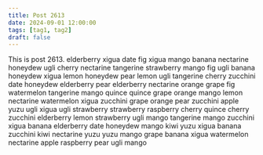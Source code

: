 ```yaml
---
title: Post 2613
date: 2024-09-01 12:00:00
tags: [tag1, tag2]
draft: false
---
```

This is post 2613.
elderberry
xigua
date
fig
xigua
mango
banana
nectarine
honeydew
ugli
cherry
nectarine
tangerine
strawberry
mango
fig
ugli
banana
honeydew
xigua
lemon
honeydew
pear
lemon
ugli
tangerine
cherry
zucchini
date
honeydew
elderberry
pear
elderberry
nectarine
orange
grape
fig
watermelon
tangerine
mango
quince
quince
grape
orange
mango
lemon
nectarine
watermelon
xigua
zucchini
grape
orange
pear
zucchini
apple
yuzu
ugli
xigua
ugli
strawberry
strawberry
raspberry
cherry
quince
cherry
zucchini
elderberry
lemon
strawberry
ugli
mango
tangerine
mango
zucchini
xigua
banana
elderberry
date
honeydew
mango
kiwi
yuzu
xigua
banana
zucchini
kiwi
nectarine
yuzu
yuzu
mango
grape
banana
xigua
watermelon
nectarine
apple
raspberry
pear
ugli
mango
